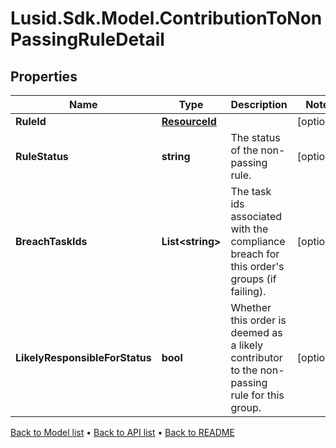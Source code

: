 # Lusid.Sdk.Model.ContributionToNonPassingRuleDetail

## Properties

Name | Type | Description | Notes
------------ | ------------- | ------------- | -------------
**RuleId** | [**ResourceId**](ResourceId.md) |  | [optional] 
**RuleStatus** | **string** | The status of the non-passing rule. | [optional] 
**BreachTaskIds** | **List&lt;string&gt;** | The task ids associated with the compliance breach for this order&#39;s groups (if failing). | [optional] 
**LikelyResponsibleForStatus** | **bool** | Whether this order is deemed as a likely contributor to the non-passing rule for this group. | [optional] 

[Back to Model list](../README.md#documentation-for-models) &#8226; [Back to API list](../README.md#documentation-for-api-endpoints) &#8226; [Back to README](../README.md)

